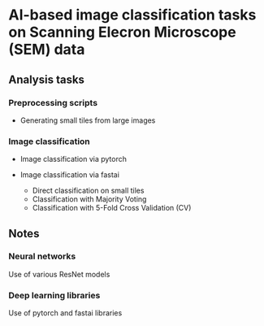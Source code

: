 # AI-based image classification tasks on Scanning Elecron Microscope (SEM) data


## Analysis tasks

### Preprocessing scripts
  - Generating small tiles from large images

### Image classification 
  - Image classification via pytorch

  - Image classification via fastai
    - Direct classification on small tiles
    - Classification with Majority Voting
    - Classification with 5-Fold Cross Validation (CV)

## Notes

### Neural networks

Use of various ResNet models

### Deep learning libraries

Use of pytorch and fastai libraries

